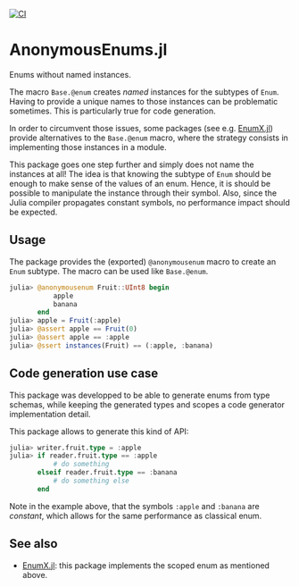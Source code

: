 [![CI](https://github.com/poncito/AnonymousEnums.jl/actions/workflows/ci.yml/badge.svg)](https://github.com/poncito/AnonymousEnums.jl/actions/workflows/ci.yml)

# AnonymousEnums.jl

Enums without named instances.

The macro `Base.@enum` creates _named_ instances for the subtypes of `Enum`.
Having to provide a unique names to those instances can be problematic sometimes.
This is particularly true for code generation.

In order to circumvent those issues, some packages (see e.g. [EnumX.jl](https://github.com/fredrikekre/EnumX.jl))
provide alternatives to the `Base.@enum` macro,
where the strategy consists in implementing those instances in
a module.

This package goes one step further and simply does not name the instances at all!
The idea is that knowing the subtype of `Enum` should be enough to make sense of the values
of an enum.
Hence, it is should be possible to manipulate the instance through their symbol.
Also, since the Julia compiler propagates constant symbols, no performance impact
should be expected.

## Usage

The package provides the (exported) `@anonymousenum` macro to create an `Enum` subtype.
The macro can be used like `Base.@enum`.

```julia
julia> @anonymousenum Fruit::UInt8 begin
           apple
           banana
       end
julia> apple = Fruit(:apple)
julia> @assert apple == Fruit(0)
julia> @assert apple == :apple
julia> @ssert instances(Fruit) == (:apple, :banana)
```

## Code generation use case

This package was developped to be able to generate enums from type schemas,
while keeping the generated types and scopes a code generator implementation detail.

This package allows to generate this kind of API:
```julia
julia> writer.fruit.type = :apple
julia> if reader.fruit.type == :apple
           # do something
       elseif reader.fruit.type == :banana
           # do something else
       end
```
Note in the example above, that the symbols `:apple` and `:banana` are
_constant_, which allows for the same performance as classical enum.

## See also

- [EnumX.jl](https://github.com/fredrikekre/EnumX.jl): this package implements
the scoped enum as mentioned above.
